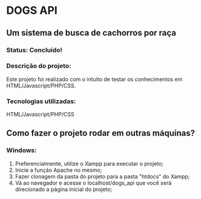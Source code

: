 # DOGS API

## Um sistema de busca de cachorros por raça

### Status: Concluído!

### Descrição do projeto:
Este projeto foi realizado com o intuito de testar os conhecimentos em HTML/Javascript/PHP/CSS.

### Tecnologias utilizadas:
HTML/Javascript/PHP/CSS

## Como fazer o projeto rodar em outras máquinas?
### Windows:
1) Preferencialmente, utilize o Xampp para executar o projeto;
2) Inicie a função Apache no mesmo;
3) Fazer clonagem da pasta do projeto para a pasta "htdocs" do Xampp;
4) Vá ao navegador e acesse o localhost/dogs_api que você será direcionado a página inicial do projeto;
